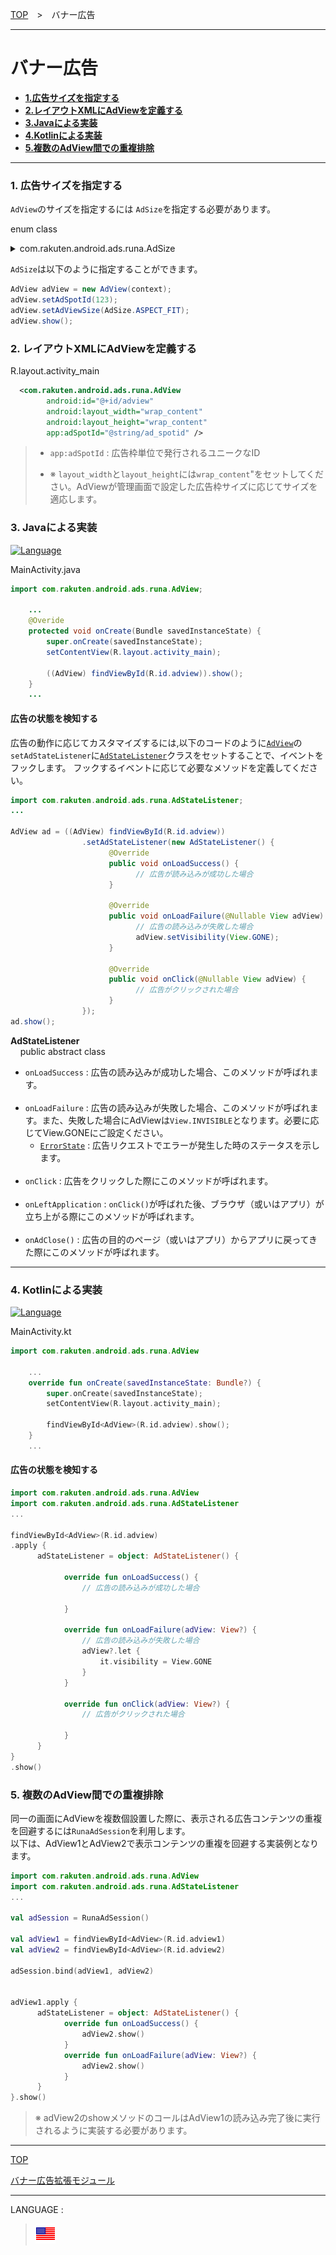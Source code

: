 [TOP](../#top)　>　バナー広告

---

# バナー広告

* **[1.広告サイズを指定する](#specify_adsize)**
* **[2.レイアウトXMLにAdViewを定義する](#define_adview_xml)**
* **[3.Javaによる実装](#implement_java)**
* **[4.Kotlinによる実装](#implement_kotlin)**
* **[5.複数のAdView間での重複排除](#avoid_duplication)**

---

<div id="specify_adsize"></div>

### 1. 広告サイズを指定する

`AdView`のサイズを指定するには `AdSize`を指定する必要があります。

enum class<br>

<details>
<summary>com.rakuten.android.ads.runa.AdSize</summary>

|種類|詳細|
|:---|:---|
|DEFAULT|ダッシュボードで設定したサイズ（AdSizeを指定しない場合は、DEFAULTで表示されます。）|
|ASPECT_FIT|画面横幅サイズに自動調整したサイズ|
|CUSTOM|標準サイズを下限に、画面横幅サイズを上限とした任意のサイズ(px)を指定することができます。<br>但し、この指定は広告の横幅のサイズと標準サイズの比率を基に算出されます。<br>指定可能なサイズ: (DEFAULT < `CUSTOM` < ASPECT_FIT)|

</details>

`AdSize`は以下のように指定することができます。

```java
AdView adView = new AdView(context);
adView.setAdSpotId(123);
adView.setAdViewSize(AdSize.ASPECT_FIT);
adView.show();
```

<div id="define_adview_xml"></div>

### 2. レイアウトXMLにAdViewを定義する

R.layout.activity_main
```xml
  <com.rakuten.android.ads.runa.AdView
        android:id="@+id/adview"
        android:layout_width="wrap_content"
        android:layout_height="wrap_content"
        app:adSpotId="@string/ad_spotid" />
```
> * `app:adSpotId` : 広告枠単位で発行されるユニークなID
>
> * ※ `layout_width`と`layout_height`には`wrap_content`"をセットしてください。AdViewが管理画面で設定した広告枠サイズに応じてサイズを適応します。

<div id="implement_java"></div>

### 3. Javaによる実装

[![Language](http://img.shields.io/badge/language-Java-red.svg?style=flat)](https://www.java.com)

MainActivity.java
```java
import com.rakuten.android.ads.runa.AdView;

    ...
    @Overide
    protected void onCreate(Bundle savedInstanceState) {
        super.onCreate(savedInstanceState);
        setContentView(R.layout.activity_main);

        ((AdView) findViewById(R.id.adview)).show();
    }
    ...  
```


#### 広告の状態を検知する

広告の動作に応じてカスタマイズするには,以下のコードのように[`AdView`](../api/AdView.md)の`setAdStateListener`に[`AdStateListener`](../api/AdStateListener.md)クラスをセットすることで、イベントをフックします。
フックするイベントに応じて必要なメソッドを定義してください。

```java
import com.rakuten.android.ads.runa.AdStateListener;
...

AdView ad = ((AdView) findViewById(R.id.adview))
                .setAdStateListener(new AdStateListener() {
                      @Override
                      public void onLoadSuccess() {
                            // 広告が読み込みが成功した場合
                      }

                      @Override
                      public void onLoadFailure(@Nullable View adView) {
                            // 広告の読み込みが失敗した場合
                            adView.setVisibility(View.GONE);
                      }

                      @Override
                      public void onClick(@Nullable View adView) {
                            // 広告がクリックされた場合
                      }
                });
ad.show();
```

**AdStateListener**<br>
&nbsp;&nbsp;&nbsp;&nbsp;public abstract class
* `onLoadSuccess` : 広告の読み込みが成功した場合、このメソッドが呼ばれます。<br><br>
* `onLoadFailure` : 広告の読み込みが失敗した場合、このメソッドが呼ばれます。また、失敗した場合にAdViewは`View.INVISIBLE`となります。必要に応じてView.GONEにご設定ください。
  * [`ErrorState`](../api/ErrorState.md) : 広告リクエストでエラーが発生した時のステータスを示します。<br><br>
* `onClick` : 広告をクリックした際にこのメソッドが呼ばれます。<br><br>
* `onLeftApplication` : `onClick()`が呼ばれた後、ブラウザ（或いはアプリ）が立ち上がる際にこのメソッドが呼ばれます。<br><br>
* `onAdClose()` : 広告の目的のページ（或いはアプリ）からアプリに戻ってきた際にこのメソッドが呼ばれます。


---
<div id="implement_kotlin"></div>

### 4. Kotlinによる実装

[![Language](http://img.shields.io/badge/language-Kotlin-green.svg?style=flat)](https://kotlinlang.org/)

MainActivity.kt
```kotlin
import com.rakuten.android.ads.runa.AdView

    ...
    override fun onCreate(savedInstanceState: Bundle?) {
        super.onCreate(savedInstanceState);
        setContentView(R.layout.activity_main);

        findViewById<AdView>(R.id.adview).show();
    }
    ...  
```

#### 広告の状態を検知する

```kotlin
import com.rakuten.android.ads.runa.AdView
import com.rakuten.android.ads.runa.AdStateListener
...

findViewById<AdView>(R.id.adview)
.apply {
      adStateListener = object: AdStateListener() {

            override fun onLoadSuccess() {
                // 広告の読み込みが成功した場合

            }

            override fun onLoadFailure(adView: View?) {
                // 広告の読み込みが失敗した場合
                adView?.let {
                    it.visibility = View.GONE
                }
            }

            override fun onClick(adView: View?) {
                // 広告がクリックされた場合

            }
      }
}
.show()
```

### 5. 複数のAdView間での重複排除

同一の画面にAdViewを複数個設置した際に、表示される広告コンテンツの重複を回避するには`RunaAdSession`を利用します。<br>
以下は、AdView1とAdView2で表示コンテンツの重複を回避する実装例となります。<br>

```kotlin
import com.rakuten.android.ads.runa.AdView
import com.rakuten.android.ads.runa.AdStateListener
...

val adSession = RunaAdSession()

val adView1 = findViewById<AdView>(R.id.adview1)
val adView2 = findViewById<AdView>(R.id.adview2)

adSession.bind(adView1, adView2)


adView1.apply {
      adStateListener = object: AdStateListener() {
            override fun onLoadSuccess() {
                adView2.show()
            }
            override fun onLoadFailure(adView: View?) {
                adView2.show()
            }
      }
}.show()
```

> ※ adView2のshowメソッドのコールはAdView1の読み込み完了後に実行されるように実装する必要があります。




---
[TOP](../#top)

[バナー広告拡張モジュール](/doc/ja/extension/README.md)

---
LANGUAGE :
> [![en](/doc/lang/en.png)](/doc/bannerads/README.md)
